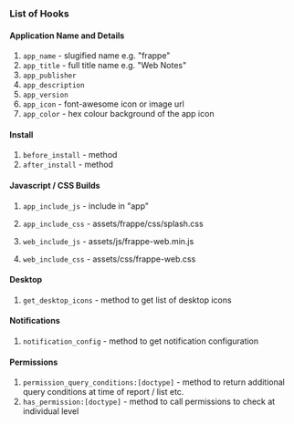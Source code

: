 ### List of Hooks

#### Application Name and Details

1. `app_name` - slugified name e.g. "frappe"
1. `app_title` - full title name e.g. "Web Notes"
1. `app_publisher`
1. `app_description`
1. `app_version`
1. `app_icon` - font-awesome icon or image url
1. `app_color` - hex colour background of the app icon

#### Install

1. `before_install` - method
1. `after_install` - method


#### Javascript / CSS Builds

1. `app_include_js` - include in "app"
1. `app_include_css` - assets/frappe/css/splash.css

1. `web_include_js` - assets/js/frappe-web.min.js
1. `web_include_css` - assets/css/frappe-web.css

#### Desktop

1. `get_desktop_icons` - method to get list of desktop icons

#### Notifications

1. `notification_config` - method to get notification configuration

#### Permissions

1. `permission_query_conditions:[doctype]` - method to return additional query conditions at time of report / list etc.
1. `has_permission:[doctype]` - method to call permissions to check at individual level
